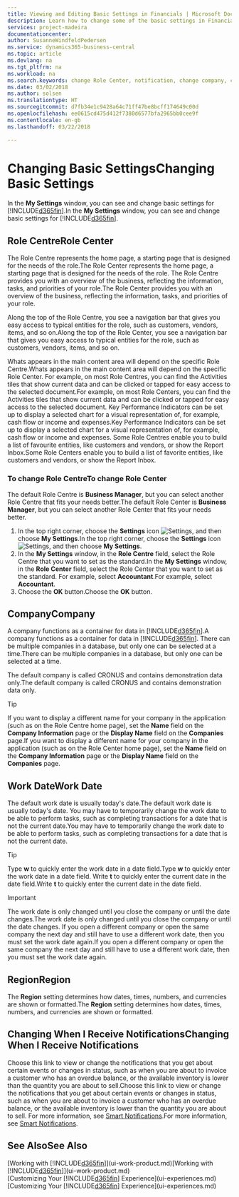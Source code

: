 ```yaml
---
title: Viewing and Editing Basic Settings in Financials | Microsoft Docs
description: Learn how to change some of the basic settings in Financials, for example, the Role Centre, company, or the work date.
services: project-madeira
documentationcenter: 
author: SusanneWindfeldPedersen
ms.service: dynamics365-business-central
ms.topic: article
ms.devlang: na
ms.tgt_pltfrm: na
ms.workload: na
ms.search.keywords: change Role Center, notification, change company, change work date
ms.date: 03/02/2018
ms.author: solsen
ms.translationtype: HT
ms.sourcegitcommit: d7fb34e1c9428a64c71ff47be8bcff174649c00d
ms.openlocfilehash: ee0615cd475d412f7380d6577bfa2965bb0cee9f
ms.contentlocale: en-gb
ms.lasthandoff: 03/22/2018

---
```

# <a name="changing-basic-settings"></a><span data-ttu-id="8f399-103">Changing Basic Settings</span><span class="sxs-lookup"><span data-stu-id="8f399-103">Changing Basic Settings</span></span>
<span data-ttu-id="8f399-104">In the **My Settings** window, you can see and change basic settings for [!INCLUDE[d365fin](includes/d365fin_md.md)].</span><span class="sxs-lookup"><span data-stu-id="8f399-104">In the **My Settings** window, you can see and change basic settings for [!INCLUDE[d365fin](includes/d365fin_md.md)].</span></span>  

## <a name="role-center"></a><span data-ttu-id="8f399-105">Role Centre</span><span class="sxs-lookup"><span data-stu-id="8f399-105">Role Center</span></span>
<span data-ttu-id="8f399-106">The Role Centre represents the home page, a starting page that is designed for the needs of the role.</span><span class="sxs-lookup"><span data-stu-id="8f399-106">The Role Center represents the home page, a starting page that is designed for the needs of the role.</span></span> <span data-ttu-id="8f399-107">The Role Centre provides you with an overview of the business, reflecting the information, tasks, and priorities of your role.</span><span class="sxs-lookup"><span data-stu-id="8f399-107">The Role Center provides you with an overview of the business, reflecting the information, tasks, and priorities of your role.</span></span> 

<span data-ttu-id="8f399-108">Along the top of the Role Centre, you see a navigation bar that gives you easy access to typical entities for the role, such as customers, vendors, items, and so on.</span><span class="sxs-lookup"><span data-stu-id="8f399-108">Along the top of the Role Center, you see a navigation bar that gives you easy access to typical entities for the role, such as customers, vendors, items, and so on.</span></span>

<span data-ttu-id="8f399-109">Whats appears in the main content area will depend on the specific Role Centre.</span><span class="sxs-lookup"><span data-stu-id="8f399-109">Whats appears in the main content area will depend on the specific Role Center.</span></span> <span data-ttu-id="8f399-110">For example, on most Role Centres, you can find the Activities tiles that show current data and can be clicked or tapped for easy access to the selected document.</span><span class="sxs-lookup"><span data-stu-id="8f399-110">For example, on most Role Centers, you can find the Activities tiles that show current data and can be clicked or tapped for easy access to the selected document.</span></span> <span data-ttu-id="8f399-111">Key Performance Indicators can be set up to display a selected chart for a visual representation of, for example, cash flow or income and expenses.</span><span class="sxs-lookup"><span data-stu-id="8f399-111">Key Performance Indicators can be set up to display a selected chart for a visual representation of, for example, cash flow or income and expenses.</span></span> <span data-ttu-id="8f399-112">Some Role Centres enable you to build a list of favourite entities, like customers and vendors, or show the Report Inbox.</span><span class="sxs-lookup"><span data-stu-id="8f399-112">Some Role Centers enable you to build a list of favorite entities, like customers and vendors, or show the Report Inbox.</span></span>

### <a name="to-change-role-center"></a><span data-ttu-id="8f399-113">To change Role Centre</span><span class="sxs-lookup"><span data-stu-id="8f399-113">To change Role Center</span></span>
<span data-ttu-id="8f399-114">The default Role Centre is **Business Manager**, but you can select another Role Centre that fits your needs better.</span><span class="sxs-lookup"><span data-stu-id="8f399-114">The default Role Center is **Business Manager**, but you can select another Role Center that fits your needs better.</span></span>
1. <span data-ttu-id="8f399-115">In the top right corner, choose the **Settings** icon ![Settings](media/ui-experience/settings_icon_small.png "Settings icon for role center"), and then choose **My Settings**.</span><span class="sxs-lookup"><span data-stu-id="8f399-115">In the top right corner, choose the **Settings** icon ![Settings](media/ui-experience/settings_icon_small.png "Settings icon for role center"), and then choose **My Settings**.</span></span>
2. <span data-ttu-id="8f399-116">In the **My Settings** window, in the **Role Centre** field, select the Role Centre that you want to set as the standard.</span><span class="sxs-lookup"><span data-stu-id="8f399-116">In the **My Settings** window, in the **Role Center** field, select the Role Center that you want to set as the standard.</span></span> <span data-ttu-id="8f399-117">For example, select **Accountant**.</span><span class="sxs-lookup"><span data-stu-id="8f399-117">For example, select **Accountant**.</span></span>
3. <span data-ttu-id="8f399-118">Choose the **OK** button.</span><span class="sxs-lookup"><span data-stu-id="8f399-118">Choose the **OK** button.</span></span>

## <a name="company"></a><span data-ttu-id="8f399-119">Company</span><span class="sxs-lookup"><span data-stu-id="8f399-119">Company</span></span>
<span data-ttu-id="8f399-120">A company functions as a container for data in [!INCLUDE[d365fin](includes/d365fin_md.md)].</span><span class="sxs-lookup"><span data-stu-id="8f399-120">A company functions as a container for data in [!INCLUDE[d365fin](includes/d365fin_md.md)].</span></span> <span data-ttu-id="8f399-121">There can be multiple companies in a database, but only one can be selected at a time.</span><span class="sxs-lookup"><span data-stu-id="8f399-121">There can be multiple companies in a database, but only one can be selected at a time.</span></span>

<span data-ttu-id="8f399-122">The default company is called CRONUS and contains demonstration data only.</span><span class="sxs-lookup"><span data-stu-id="8f399-122">The default company is called CRONUS and contains demonstration data only.</span></span>

> [!TIP]  
>   <span data-ttu-id="8f399-123">If you want to display a different name for your company in the application (such as on the Role Centre home page), set the **Name** field on the **Company Information** page or the **Display Name** field on the **Companies** page.</span><span class="sxs-lookup"><span data-stu-id="8f399-123">If you want to display a different name for your company in the application (such as on the Role Center home page), set the **Name** field on the **Company Information** page or the **Display Name** field on the **Companies** page.</span></span>  

## <a name="work-date"></a><span data-ttu-id="8f399-124">Work Date</span><span class="sxs-lookup"><span data-stu-id="8f399-124">Work Date</span></span>
<span data-ttu-id="8f399-125">The default work date is usually today's date.</span><span class="sxs-lookup"><span data-stu-id="8f399-125">The default work date is usually today's date.</span></span> <span data-ttu-id="8f399-126">You may have to temporarily change the work date to be able to perform tasks, such as completing transactions for a date that is not the current date.</span><span class="sxs-lookup"><span data-stu-id="8f399-126">You may have to temporarily change the work date to be able to perform tasks, such as completing transactions for a date that is not the current date.</span></span>

> [!TIP]  
>   <span data-ttu-id="8f399-127">Type **w** to quickly enter the work date in a date field.</span><span class="sxs-lookup"><span data-stu-id="8f399-127">Type **w** to quickly enter the work date in a date field.</span></span> <span data-ttu-id="8f399-128">Write **t** to quickly enter the current date in the date field.</span><span class="sxs-lookup"><span data-stu-id="8f399-128">Write **t** to quickly enter the current date in the date field.</span></span>

> [!IMPORTANT]  
>   <span data-ttu-id="8f399-129">The work date is only changed until you close the company or until the date changes.</span><span class="sxs-lookup"><span data-stu-id="8f399-129">The work date is only changed until you close the company or until the date changes.</span></span> <span data-ttu-id="8f399-130">If you open a different company or open the same company the next day and still have to use a different work date, then you must set the work date again.</span><span class="sxs-lookup"><span data-stu-id="8f399-130">If you open a different company or open the same company the next day and still have to use a different work date, then you must set the work date again.</span></span>

## <a name="region"></a><span data-ttu-id="8f399-131">Region</span><span class="sxs-lookup"><span data-stu-id="8f399-131">Region</span></span>
<span data-ttu-id="8f399-132">The **Region** setting determines how dates, times, numbers, and currencies are shown or formatted.</span><span class="sxs-lookup"><span data-stu-id="8f399-132">The **Region** setting determines how dates, times, numbers, and currencies are shown or formatted.</span></span>   

## <a name="changing-when-i-receive-notifications"></a><span data-ttu-id="8f399-133">Changing When I Receive Notifications</span><span class="sxs-lookup"><span data-stu-id="8f399-133">Changing When I Receive Notifications</span></span>
<span data-ttu-id="8f399-134">Choose this link to view or change the notifications that you get about certain events or changes in status, such as when you are about to invoice a customer who has an overdue balance, or the available inventory is lower than the quantity you are about to sell.</span><span class="sxs-lookup"><span data-stu-id="8f399-134">Choose this link to view or change the notifications that you get about certain events or changes in status, such as when you are about to invoice a customer who has an overdue balance, or the available inventory is lower than the quantity you are about to sell.</span></span> <span data-ttu-id="8f399-135">For more information, see [Smart Notifications](ui-smart-notifications.md).</span><span class="sxs-lookup"><span data-stu-id="8f399-135">For more information, see [Smart Notifications](ui-smart-notifications.md).</span></span>

## <a name="see-also"></a><span data-ttu-id="8f399-136">See Also</span><span class="sxs-lookup"><span data-stu-id="8f399-136">See Also</span></span>
<span data-ttu-id="8f399-137">[Working with [!INCLUDE[d365fin](includes/d365fin_md.md)]](ui-work-product.md)</span><span class="sxs-lookup"><span data-stu-id="8f399-137">[Working with [!INCLUDE[d365fin](includes/d365fin_md.md)]](ui-work-product.md)</span></span>  
<span data-ttu-id="8f399-138">[Customizing Your [!INCLUDE[d365fin](includes/d365fin_md.md)] Experience](ui-experiences.md)</span><span class="sxs-lookup"><span data-stu-id="8f399-138">[Customizing Your [!INCLUDE[d365fin](includes/d365fin_md.md)] Experience](ui-experiences.md)</span></span>  


